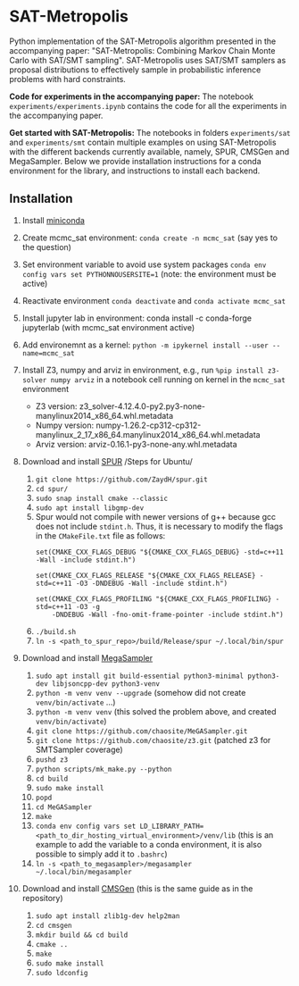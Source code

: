 # SAT-Metropolis

Python implementation of the SAT-Metropolis algorithm presented in the accompanying paper: "SAT-Metropolis: Combining Markov Chain Monte Carlo with SAT/SMT sampling". SAT-Metropolis uses SAT/SMT samplers as proposal distributions to effectively sample in probabilistic inference problems with hard constraints.

**Code for experiments in the accompanying paper:** The notebook `experiments/experiments.ipynb` contains the code for all the experiments in the accompanying paper.

**Get started with SAT-Metropolis:** The notebooks in folders `experiments/sat` and `experiments/smt` contain multiple examples on using SAT-Metropolis with the different backends currently available, namely, SPUR, CMSGen and MegaSampler. Below we provide installation instructions for a conda environment for the library, and instructions to install each backend.

## Installation

1. Install [miniconda](https://docs.conda.io/projects/miniconda/en/latest/)
2. Create mcmc_sat environment: `conda create -n mcmc_sat` (say yes to the question)
3. Set environment variable to avoid use system packages `conda env config vars set PYTHONNOUSERSITE=1` (note: the environment must be active)
4. Reactivate environment `conda deactivate` and `conda activate mcmc_sat`
5. Install jupyter lab in environment: conda install -c conda-forge jupyterlab (with mcmc_sat environment active)
6. Add environemnt as a kernel: `python -m ipykernel install --user --name=mcmc_sat`
7. Install Z3, numpy and arviz in environment, e.g., run `%pip install z3-solver numpy arviz` in a notebook cell running on kernel in the `mcmc_sat` environment
   - Z3 version: z3_solver-4.12.4.0-py2.py3-none-manylinux2014_x86_64.whl.metadata
   - Numpy version: numpy-1.26.2-cp312-cp312-manylinux_2_17_x86_64.manylinux2014_x86_64.whl.metadata
   - Arviz version: arviz-0.16.1-py3-none-any.whl.metadata
8. Download and install [SPUR](https://github.com/ZaydH/spur)
   /Steps for Ubuntu/
   1. `git clone https://github.com/ZaydH/spur.git`
   2. `cd spur/`
   3. `sudo snap install cmake --classic`
   4. `sudo apt install libgmp-dev `
   5. Spur would not compile with newer versions of g++ because gcc does not include `stdint.h`. Thus, it is necessary to modify the flags in the `CMakeFile.txt` file as follows:
      ```
      set(CMAKE_CXX_FLAGS_DEBUG "${CMAKE_CXX_FLAGS_DEBUG} -std=c++11 -Wall -include stdint.h")

      set(CMAKE_CXX_FLAGS_RELEASE "${CMAKE_CXX_FLAGS_RELEASE} -std=c++11 -O3 -DNDEBUG -Wall -include stdint.h")

      set(CMAKE_CXX_FLAGS_PROFILING "${CMAKE_CXX_FLAGS_PROFILING} -std=c++11 -O3 -g
          -DNDEBUG -Wall -fno-omit-frame-pointer -include stdint.h")
      ```
   6. `./build.sh`
   7. `ln -s <path_to_spur_repo>/build/Release/spur ~/.local/bin/spur`
9. Download and install [MegaSampler](https://github.com/chaosite/MeGASampler)
   1. `sudo apt install git build-essential python3-minimal python3-dev libjsoncpp-dev python3-venv`
   2. `python -m venv venv --upgrade` (somehow did not create `venv/bin/activate` ...)
   3. `python -m venv venv` (this solved the problem above, and created `venv/bin/activate`)
   4. `git clone https://github.com/chaosite/MeGASampler.git`
   5. `git clone https://github.com/chaosite/z3.git` (patched z3 for SMTSampler coverage)
   6. `pushd z3`
   7. `python scripts/mk_make.py --python`
   8. `cd build`
   9. `sudo make install`
   10. `popd`
   11. `cd MeGASampler`
   12. `make`
   13. `conda env config vars set LD_LIBRARY_PATH=<path_to_dir_hosting_virtual_environment>/venv/lib` (this is an example to add the variable to a conda environment, it is also possible to simply add it to `.bashrc`)
   14. `ln -s <path_to_megasampler>/megasampler ~/.local/bin/megasampler`
   
10. Download and install [CMSGen](https://github.com/meelgroup/cmsgen) (this is the same guide as in the repository)
    1. `sudo apt install zlib1g-dev help2man`
    2. `cd cmsgen`
    3. `mkdir build && cd build`
    4. `cmake ..`
    5. `make`
    6. `sudo make install`
    7. `sudo ldconfig`
